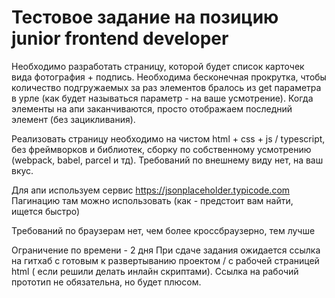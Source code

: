 # Тестовое задание на позицию junior frontend developer

Необходимо разработать страницу, которой будет список карточек вида фотография + подпись. Необходима бесконечная прокрутка, чтобы количество подгружаемых за раз элементов бралось из get параметра в урле (как будет называться параметр - на ваше усмотрение). Когда элементы на апи заканчиваются, просто отображаем последний элемент (без зацикливания).

Реализовать страницу необходимо на чистом html + css + js / typescript, без фреймворков и библиотек, сборку по собственному усмотрению (webpack, babel, parcel и тд). Требований по внешнему виду нет, на ваш вкус.

Для апи используем сервис https://jsonplaceholder.typicode.com 
Пагинацию там можно использовать (как - предстоит вам найти, ищется быстро)


Требований по браузерам нет, чем более кроссбраузерно, тем лучше

Ограничение по времени - 2 дня
При сдаче задания ожидается ссылка на гитхаб с готовым к развертыванию проектом / с рабочей страницей html ( если решили делать инлайн скриптами). Ссылка на рабочий прототип не обязательна, но будет плюсом.
